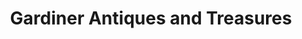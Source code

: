 ---
title: "Gardiner Antiques and Treasures"
url: /gardiner/gardiner-antiques-and-treasures/
shop: antiques
---